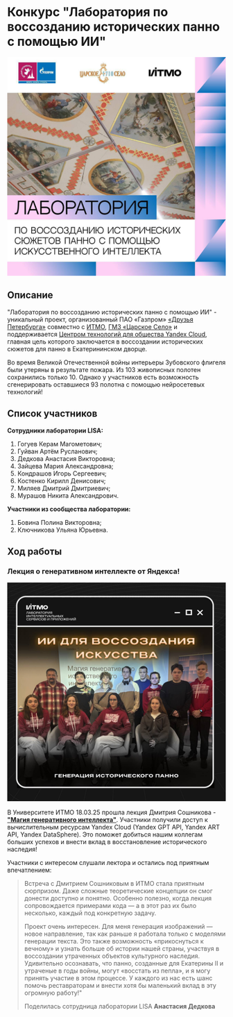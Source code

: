 # Конкурс "Лаборатория по воссозданию исторических панно с помощью ИИ"

<p style="text-align: center">
    <img src="images/recreatimg_historical_murals.jpeg" />
</p>

## Описание
"Лаборатория по воссозданию исторических панно с помощью ИИ" - уникальный проект, организованный ПАО «Газпром» [«Друзья 
Петербурга»](https://t.me/spb_friends) совместно с [ИТМО](https://t.me/itmoru), [ГМЗ «Царское Село»](https://t.me/tsarskoe_selo) 
и поддерживается [Центром технологий для общества Yandex Cloud](https://t.me/ycsocialtech), главная цель которого 
заключается в воссоздании исторических сюжетов для панно в Екатерининском дворце.

Во время Великой Отечественной войны интерьеры Зубовского флигеля были утеряны в результате пожара. Из 103 живописных 
полотен сохранились только 10. Однако у участников есть возможность сгенерировать оставшиеся 93 полотна с помощью 
нейросетевых технологий!

## Список участников
**Сотрудники лаборатории LISA:**
1. Гогуев Керам Магометович;
2. Гуйван Артём Русланович;
3. Дедкова Анастасия Викторовна;
4. Зайцева Мария Александровна;
5. Кондрашов Игорь Сергеевич;
6. Костенко Кирилл Денисович;
7. Миляев Дмитрий Дмитриевич;
8. Мурашов Никита Александрович.

**Участники из сообщества лаборатории:**
1. Бовина Полина Викторовна;
2. Ключникова Ульяна Юрьевна.

## Ход работы
### Лекция о генеративном интеллекте от Яндекса!
<p style="text-align: center">
    <img src="images/magic_of_generative_intelligence_lecture.jpeg" />
</p>

В Университете ИТМО 18.03.25 прошла лекция Дмитрия Сошникова - [**"Магия генеративного интеллекта"**](https://disk.yandex.com/d/HIbvU-FjYxeYtQ).
Участники получили доступ к вычислительным ресурсам Yandex Cloud (Yandex GPT API, Yandex ART API, Yandex DataSphere). 
Это поможет добиться нашим коллегам больших успехов и внести вклад в восстановление исторического наследия!

Участники с интересом слушали лектора и остались под приятным впечатлением:
> Встреча с Дмитрием Сошниковым в ИТМО стала приятным сюрпризом. Даже сложные теоретические концепции он смог донести 
> доступно и понятно. Особенно полезно, когда лекция сопровождается примерами кода — а в этот раз их было несколько, 
> каждый под конкретную задачу. 
> 
> Проект очень интересен. Для меня генерация изображений — новое направление, так как раньше я работала только с 
> моделями генерации текста. Это также возможность «прикоснуться к вечному» и узнать больше об истории нашей страны, 
> участвуя в воссоздании утраченных объектов культурного наследия. Удивительно осознавать, что панно, созданные для 
> Екатерины II и утраченые в годы войны, могут «восстать из пепла», и я могу принять участие в этом процессе. У каждого 
> из нас есть шанс помочь реставраторам и внести хотя бы маленький вклад в эту огромную работу!"
> 
> Поделилась сотрудница лаборатории LISA **Анастасия Дедкова**